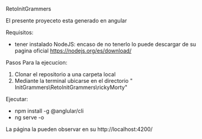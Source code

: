 RetoInitGrammers


El presente proyeceto esta generado en angular

Requisitos:
 * tener instalado NodeJS: encaso de no tenerlo lo puede descargar de su pagina oficial
 https://nodejs.org/es/download/



Pasos Para la ejecucion:

1. Clonar el repositorio a una carpeta local
2. Mediante la terminal ubicarse en el directorio " InitGrammers\RetoInitGrammers\rickyMorty"

Ejecutar:
 *  npm install -g @anglular/cli
 * ng serve -o 


La página la pueden observar en su http://localhost:4200/